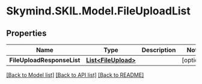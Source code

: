 # Skymind.SKIL.Model.FileUploadList
## Properties

Name | Type | Description | Notes
------------ | ------------- | ------------- | -------------
**FileUploadResponseList** | [**List&lt;FileUpload&gt;**](FileUpload.md) |  | [optional] 

[[Back to Model list]](../README.md#documentation-for-models) [[Back to API list]](../README.md#documentation-for-api-endpoints) [[Back to README]](../README.md)

